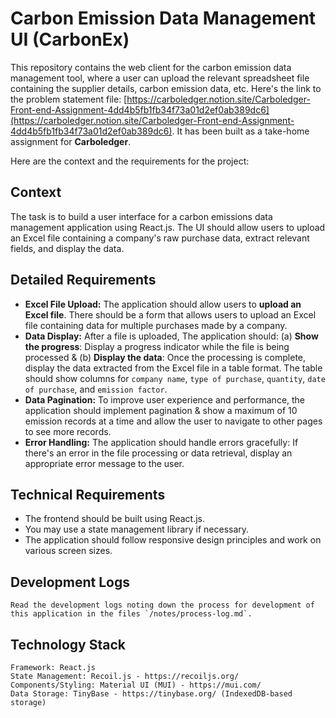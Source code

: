 # Carbon Emission Data Management UI (CarbonEx)

This repository contains the web client for the carbon emission data management tool, where a user can upload the relevant spreadsheet file containing the supplier details, carbon emission data, etc. Here's the link to the problem statement file: [https://carboledger.notion.site/Carboledger-Front-end-Assignment-4dd4b5fb1fb34f73a01d2ef0ab389dc6](https://carboledger.notion.site/Carboledger-Front-end-Assignment-4dd4b5fb1fb34f73a01d2ef0ab389dc6). It has been built as a take-home assignment for **Carboledger**.

Here are the context and the requirements for the project:

## Context

The task is to build a user interface for a carbon emissions data management application using React.js. The UI should allow users to upload an Excel file containing a company's raw purchase data, extract relevant fields, and display the data.

## Detailed Requirements

- **Excel File Upload:** The application should allow users to **upload an Excel file**. There should be a form that allows users to upload an Excel file containing data for multiple purchases made by a company.
- **Data Display:** After a file is uploaded, The application should: (a) **Show the progress**: Display a progress indicator while the file is being processed & (b) **Display the data**: Once the processing is complete, display the data extracted from the Excel file in a table format. The table should show columns for `company name`, `type of purchase`, `quantity`, `date of purchase`, and `emission factor`.
- **Data Pagination:** To improve user experience and performance, the application should implement pagination & show a maximum of 10 emission records at a time and allow the user to navigate to other pages to see more records.
- **Error Handling:** The application should handle errors gracefully: If there's an error in the file processing or data retrieval, display an appropriate error message to the user.

## **Technical Requirements**

- The frontend should be built using React.js.
- You may use a state management library if necessary.
- The application should follow responsive design principles and work on various screen sizes.

## Development Logs

```
Read the development logs noting down the process for development of this application in the files `/notes/process-log.md`.
```

## Technology Stack

```
Framework: React.js
State Management: Recoil.js - https://recoiljs.org/
Components/Styling: Material UI (MUI) - https://mui.com/
Data Storage: TinyBase - https://tinybase.org/ (IndexedDB-based storage)
```

